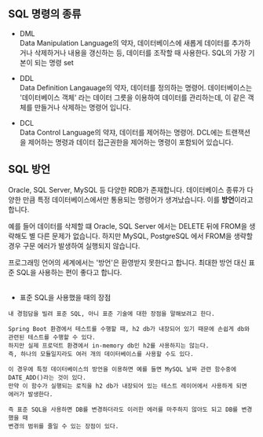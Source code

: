 ## SQL 명령의 종류
- DML   
Data Manipulation Language의 약자, 데이터베이스에 새롭게 데이터를 추가하거나 삭제하거나 내용을 갱신하는 등, 데이터를 조작할 때 사용한다. SQL의 가장 기본이 되는 명령 set

- DDL   
Data Definition Langauage의 약자, 데이터를 정의하는 명령어. 데이터베이스는 '데이터베이스 객체' 라는 데이터 그릇을 이용하여 데이터를 관리하는데, 이 같은 객체를 만들거나 삭제하는 명령어 입니다.

- DCL   
Data Control Language의 약쟈, 데이터를 제어하는 명령어. DCL에는 트랜잭션을 제어하는 명령과 데이터 접근권한을 제어하는 명령이 포함되어 있습니다.


## SQL 방언
Oracle, SQL Server, MySQL 등 다양한 RDB가 존재합니다. 데이터베이스 종류가 다양한 만큼 특정 데이터베이스에서만 통용되는 명령어가 생겨났습니다. 이를 **방언**이라고 합니다.

예를 들어 데이터를 삭제할 떄 Oracle, SQL Server 에서는 DELETE 뒤에 FROM을 생략해도 별 다른 문제가 없습니다. 하지만 MySQL, PostgreSQL 에서 FROM을 생략할 경우 구문 에러가 발생하여 실행되지 않습니다.

프로그래밍 언어의 세계에서는 '방언'은 환영받지 못한다고 합니다. 최대한 방언 대신 표준 SQL을 사용하는 편이 좋다고 합니다.
<br>
<br>

- 표준 SQL을 사용했을 때의 장점
```
내 경험담을 빌려 표준 SQL, 아니 표준 기술에 대한 장점을 말해보려고 한다.

Spring Boot 환경에서 테스트를 수행할 때, h2 db가 내장되어 있기 때문에 손쉽게 db와 관련된 테스트를 수행할 수 있다.
하지만 실제 프로덕트 환경에서 in-memory db인 h2를 사용하지는 않는다.
즉, 하나의 모듈일지라도 여러 개의 데이터베이스를 사용할 수도 있다.

이 경우에 특정 데이터베이스의 방언을 이용하면 예를 들면 MySQL 날짜 관련 함수중에 DATE_ADD()라는 것이 있다.
만약 이 함수가 실행되는 로직을 h2 db가 내장되어 있는 테스트 레이어에서 사용하게 되면 에러가 발생한다.

즉 표준 SQL을 사용하면 DB를 변경하더라도 이러한 에러를 마주하지 않아도 되고 DB를 변경했을 때
변경의 범위를 줄일 수 있는 장점이 있다.
```
